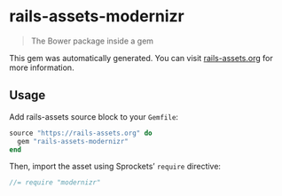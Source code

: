 # rails-assets-modernizr

> The Bower package inside a gem

This gem was automatically generated. You can visit [rails-assets.org](https://rails-assets.org) for more information.

## Usage

Add rails-assets source block to your `Gemfile`:

```ruby
source "https://rails-assets.org" do
  gem "rails-assets-modernizr"
end

```

Then, import the asset using Sprockets’ `require` directive:

```js
//= require "modernizr"
```
